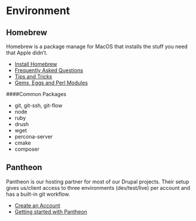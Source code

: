 # Environment

## Homebrew

Homebrew is a package manage for MacOS that installs the stuff you need that Apple didn’t.

  * [Install Homebrew](https://github.com/Homebrew/brew/blob/master/docs/Installation.md)
  * [Frequently Asked Questions](https://github.com/Homebrew/brew/blob/master/docs/FAQ.md)
  * [Tips and Tricks](https://github.com/Homebrew/brew/blob/master/docs/Tips-N'-Tricks.md)
  * [Gems, Eggs and Perl Modules](https://github.com/Homebrew/brew/blob/master/docs/Gems,-Eggs-and-Perl-Modules.md)

####Common Packages

  * git, git-ssh, git-flow
  * node
  * ruby
  * drush
  * wget
  * percona-server
  * cmake
  * composer


## Pantheon

Pantheon is our hosting partner for most of our Drupal projects. Their setup gives us/client access to three environments (dev/test/live) per account and has a built-in git workflow.

  * [Create an Account](https://pantheon.io/register)
  * [Getting started with Pantheon](https://pantheon.io/docs/tags/getting-started)